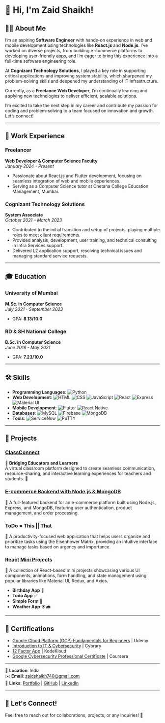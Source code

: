 # 👋 Hi, I'm Zaid Shaikh!

## 👨‍💻 About Me
I’m an aspiring **Software Engineer** with hands-on experience in web and mobile development using technologies like **React.js** and **Node.js**. I’ve worked on diverse projects, from building e-commerce platforms to developing user-friendly apps, and I’m eager to bring this experience into a full-time software engineering role.

At **Cognizant Technology Solutions**, I played a key role in supporting critical applications and improving system stability, which sharpened my problem-solving skills and deepened my understanding of IT infrastructure.

Currently, as a **Freelance Web Developer**, I’m continually learning and applying new technologies to deliver efficient, scalable solutions.

I’m excited to take the next step in my career and contribute my passion for coding and problem-solving to a team focused on innovation and growth. Let’s connect!

---

## 💼 Work Experience

### Freelancer
**Web Developer & Computer Science Faculty**  
*January 2024 - Present*  
- Passionate about React.js and Flutter development, focusing on seamless integration of web and mobile experiences.
- Serving as a Computer Science tutor at Chetana College Education Management, Mumbai.

### Cognizant Technology Solutions
**System Associate**  
*October 2021 – March 2023*  
- Contributed to the initial transition and setup of projects, playing multiple roles to meet client requirements.
- Provided analysis, development, user training, and technical consulting in Infra Services support.
- Delivered L2 application support, resolving technical issues and managing standard service requests.

---

## 🎓 Education

### University of Mumbai
**M.Sc. in Computer Science**  
*July 2021 - September 2023*  
- GPA: **8.13/10.0**

### RD & SH National College
**B.Sc. in Computer Science**  
*June 2018 - May 2021*  
- GPA: **7.23/10.0**

---

## 🛠️ Skills
- **Programming Languages**: ![Python](https://img.shields.io/badge/Python-3776AB?style=flat&logo=python&logoColor=white)
- **Web Development**: ![HTML](https://img.shields.io/badge/HTML5-E34F26?style=flat&logo=html5&logoColor=white) ![CSS](https://img.shields.io/badge/CSS3-1572B6?style=flat&logo=css3&logoColor=white) ![JavaScript](https://img.shields.io/badge/JavaScript-F7DF1E?style=flat&logo=javascript&logoColor=black) ![React](https://img.shields.io/badge/React-61DAFB?style=flat&logo=react&logoColor=black) ![Express](https://img.shields.io/badge/Express.js-404D59?style=flat&logo=express&logoColor=white) ![Material UI](https://img.shields.io/badge/Material%20UI-007FFF?style=flat&logo=mui&logoColor=white)
- **Mobile Development**: ![Flutter](https://img.shields.io/badge/Flutter-02569B?style=flat&logo=flutter&logoColor=white) ![React Native](https://img.shields.io/badge/React%20Native-61DAFB?style=flat&logo=react&logoColor=black)
- **Databases**: ![MySQL](https://img.shields.io/badge/MySQL-0052CC?style=flat&logo=mysql&logoColor=white) ![Firebase](https://img.shields.io/badge/Firebase-FFCA28?style=flat&logo=firebase&logoColor=black) ![MongoDB](https://img.shields.io/badge/MongoDB-47A248?style=flat&logo=mongodb&logoColor=white)
- **Tools**: ![ServiceNow](https://img.shields.io/badge/ServiceNow-3EBB8A?style=flat&logo=servicenow&logoColor=white) ![PuTTY](https://img.shields.io/badge/PuTTY-00B22D?style=flat&logo=putty&logoColor=white)

---

## 📂 Projects

### [ClassConnect](https://github.com/zaidshaikh3105/ClassConnect)
🌟 **Bridging Educators and Learners**  
A virtual classroom platform designed to create seamless communication, resource-sharing, and interactive learning experiences for teachers and students. 🚀

### [E-commerce Backend with Node.js & MongoDB](https://github.com/zaidshaikh3105/E-commerce-Backend-Node-Js-and-MongoDB)
🛒 A full-featured backend for an e-commerce platform built using Node.js, Express, and MongoDB, featuring user authentication, product management, and order processing.

### [ToDo = This || That](https://github.com/zaidshaikh3105/MicrosoftToDo_Clone.git)
📝 A productivity-focused web application that helps users organize and prioritize tasks using the Eisenhower Matrix, providing an intuitive interface to manage tasks based on urgency and importance.

### [React Mini Projects](https://github.com/zaidshaikh3105/React-Mini-Projects.git)
🚀 A collection of React-based mini projects showcasing various UI components, animations, form handling, and state management using popular libraries like Material UI, Redux, and Axios.  
- **Birthday App** 🎉  
- **Todo App** ✅  
- **Simple Form** 📄  
- **Weather App** ☀️🌧

---

## 📜 Certifications
- [Google Cloud Platform (GCP) Fundamentals for Beginners](#) | Udemy
- [Introduction to IT & Cybersecurity](#) | Cybrary
- [12 Factor App](#) | KodeKloud
- [Google Cybersecurity Professional Certificate](#) | Coursera

---
📍 **Location**: India  
✉️ **Email**: [zaidshaikh740@gmail.com](mailto:zaidshaikh740@gmail.com)  
🔗 **Links**: [Portfolio](https://zaid-shaikh.netlify.app/) | [GitHub](https://github.com/zaidshaikh3105) | [LinkedIn](https://www.linkedin.com/in/zaids31/)  

---

## 🤝 Let's Connect!
Feel free to reach out for collaborations, projects, or any inquiries! 🌟
